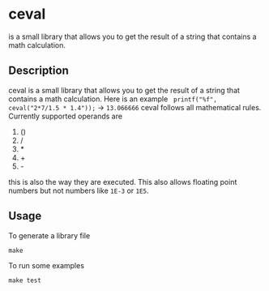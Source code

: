 # ceval
is a small library that allows you to get the result of a string that contains a math calculation.

## Description
ceval is a small library that allows you to get the result of a string that contains a math calculation.
Here is an example ```
printf("%f", ceval("2*7/1.5 * 1.4"));``` -> ```13.066666```
ceval follows all mathematical rules.
Currently supported operands are

1. ()
2. /
3. \*
4. \+
5. \-

this is also the way they are executed.
This also allows floating point numbers but not numbers like `1E-3` or `1E5`.

## Usage

To generate a library file
```
make
```

To run some examples
```
make test
```
